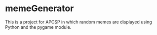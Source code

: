 # memeGenerator
This is a project for APCSP in which random memes are displayed using Python and the pygame module.
